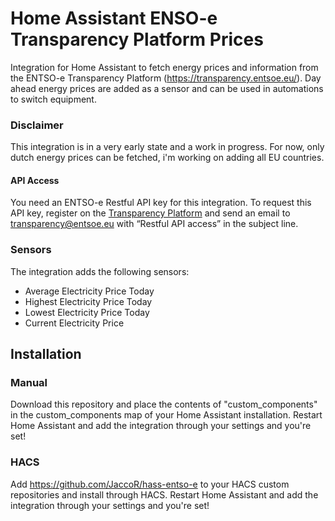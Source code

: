 # Home Assistant ENSO-e Transparency Platform Prices
Integration for Home Assistant to fetch energy prices and information from the ENTSO-e Transparency Platform (https://transparency.entsoe.eu/).
Day ahead energy prices are added as a sensor and can be used in automations to switch equipment.
 
### Disclaimer
This integration is in a very early state and a work in progress. For now, only dutch energy prices can be fetched, i'm working on adding all EU countries.

#### API Access
You need an ENTSO-e Restful API key for this integration. To request this API key, register on the [Transparency Platform](https://transparency.entsoe.eu/) and send an email to transparency@entsoe.eu with “Restful API access” in the subject line.

### Sensors
The integration adds the following sensors:
- Average Electricity Price Today
- Highest Electricity Price Today
- Lowest Electricity Price Today
- Current Electricity Price

## Installation

### Manual
Download this repository and place the contents of "custom_components" in the custom_components map of your Home Assistant installation. Restart Home Assistant and add the integration through your settings and you're set!

### HACS
Add https://github.com/JaccoR/hass-entso-e to your HACS custom repositories and install through HACS. Restart Home Assistant and add the integration through your settings and you're set!
